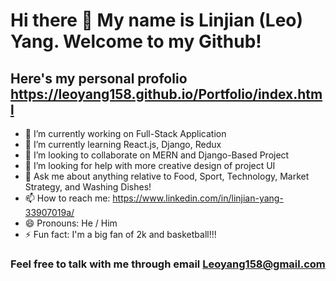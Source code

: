 # Hi there 👋 My name is Linjian (Leo) Yang. Welcome to my Github! 
## Here's my personal profolio https://leoyang158.github.io/Portfolio/index.html

- 🔭 I’m currently working on Full-Stack Application
- 🌱 I’m currently learning React.js, Django, Redux
- 👯 I’m looking to collaborate on MERN and Django-Based Project
- 🤔 I’m looking for help with more creative design of project UI
- 💬 Ask me about anything relative to Food, Sport, Technology, Market Strategy, and Washing Dishes!
- 📫 How to reach me: https://www.linkedin.com/in/linjian-yang-33907019a/
- 😄 Pronouns: He / Him
- ⚡ Fun fact: I'm a big fan of 2k and basketball!!!

### Feel free to talk with me through email Leoyang158@gmail.com
